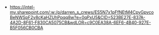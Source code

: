 - https://intel-my.sharepoint.com/:w:/p/darren_s_crews/ES5N7x1pFfNEtM4CpvGpvcoBeNWSpF2v8cKaHZUhPpqq8w?e=0qPxU5&CID=523BE27E-837A-4A2D-8F61-F830CA5075CB&wdLOR=c9C0EA38A-6EF6-4B40-927E-B5F056CB0CBA